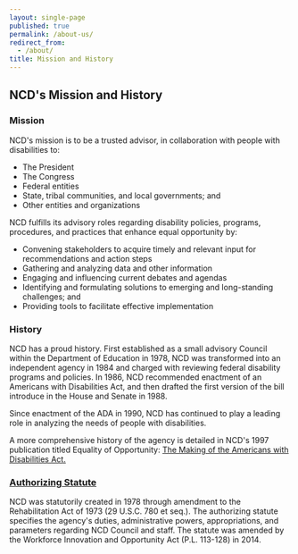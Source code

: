 ```yaml
---
layout: single-page
published: true
permalink: /about-us/
redirect_from:
  - /about/
title: Mission and History
---
```

## NCD's Mission and History

### Mission

NCD's mission is to be a trusted advisor, in collaboration with people with disabilities to:

* The President
* The Congress
* Federal entities
* State, tribal communities, and local governments; and
* Other entities and organizations

NCD fulfills its advisory roles regarding disability policies, programs, procedures, and practices that enhance equal opportunity by:

* Convening stakeholders to acquire timely and relevant input for recommendations and action steps
* Gathering and analyzing data and other information
* Engaging and influencing current debates and agendas
* Identifying and formulating solutions to emerging and long-standing challenges; and
* Providing tools to facilitate effective implementation

### History

NCD has a proud history. First established as a small advisory Council within the Department of Education in 1978, NCD was transformed into an independent agency in 1984 and charged with reviewing federal disability programs and policies. In 1986, NCD recommended enactment of an Americans with Disabilities Act, and then drafted the first version of the bill introduce in the House and Senate in 1988. 

Since enactment of the ADA in 1990, NCD has continued to play a leading role in analyzing the needs of people with disabilities. 

A more comprehensive history of the agency is detailed in NCD's 1997 publication titled Equality of Opportunity: [The Making of the Americans with Disabilities Act.](https://ncd.gov/publications/1997/equality_of_Opportunity_The_Making_of_the_Americans_with_Disabilities_Act)

### [Authorizing Statute](https://ncd.gov/about/authorizing-statute)

NCD was statutorily created in 1978 through amendment to the Rehabilitation Act of 1973 (29 U.S.C. 780 et seq.). The authorizing statute specifies the agency's duties, administrative powers, appropriations, and parameters regarding NCD Council and staff. The statute was amended by the Workforce Innovation and Opportunity Act (P.L. 113-128) in 2014.